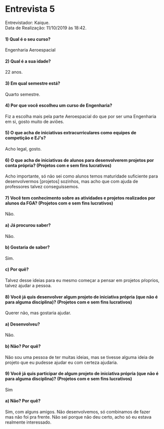 # Entrevista 5
Entrevistador: Kaique.
<br>
Data de Realização: 11/10/2019 às 18:42.

#### 1) Qual é o seu curso?
Engenharia Aeroespacial

#### 2) Qual é a sua idade?
22 anos.

#### 3)  Em qual semestre está?
Quarto semestre.

#### 4) Por que você escolheu um curso de Engenharia?
Fiz a escolha mais pela parte Aeroespacial do que por ser uma Engenharia em si, gosto muito de aviões.

#### 5) O que acha de iniciativas extracurriculares como equipes de competição e EJ's?
Acho legal, gosto.

#### 6) O que acha de iniciativas de alunos para desenvolverem projetos por conta própria? (Projetos com e sem fins lucrativos)
Acho importante, só não sei como alunos temos maturidade suficiente para desenvolvermos [projetos] sozinhos, mas acho que com ajuda de professores talvez conseguíssemos.

#### 7) Você tem conhecimento sobre as atividades e projetos realizados por alunos da FGA? (Projetos com e sem fins lucrativos)
Não.

#### a) Já procurou saber?
Não.

#### b) Gostaria de saber?
Sim.

#### c) Por quê?
Talvez desse ideias para eu mesmo começar a pensar em projetos pŕoprios, talvez ajudar a pessoa.

#### 8) Você já quis desenvolver algum projeto de iniciativa própria (que não é para alguma disciplina)? (Projetos com e sem fins lucrativos)
Querer não, mas gostaria ajudar.

#### a) Desenvolveu?
Não.

#### b) Não? Por quê?
Não sou uma pessoa de ter muitas ideias, mas se tivesse alguma ideia de projeto que eu pudesse ajudar eu com certeza ajudaria.

#### 9) Você já quis participar de algum projeto de iniciativa própria (que não é para alguma disciplina)? (Projetos com e sem fins lucrativos)
Sim

#### a) Não? Por quê?
Sim, com alguns amigos. Não desenvolvemos, só combinamos de fazer mas não foi pra frente. Não sei porque não deu certo, acho só eu estava realmente interessado.

